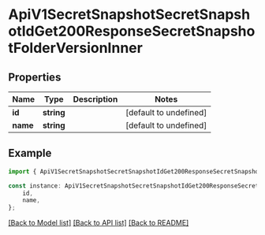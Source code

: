 # ApiV1SecretSnapshotSecretSnapshotIdGet200ResponseSecretSnapshotFolderVersionInner


## Properties

Name | Type | Description | Notes
------------ | ------------- | ------------- | -------------
**id** | **string** |  | [default to undefined]
**name** | **string** |  | [default to undefined]

## Example

```typescript
import { ApiV1SecretSnapshotSecretSnapshotIdGet200ResponseSecretSnapshotFolderVersionInner } from './api';

const instance: ApiV1SecretSnapshotSecretSnapshotIdGet200ResponseSecretSnapshotFolderVersionInner = {
    id,
    name,
};
```

[[Back to Model list]](../README.md#documentation-for-models) [[Back to API list]](../README.md#documentation-for-api-endpoints) [[Back to README]](../README.md)
